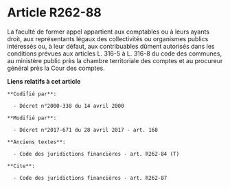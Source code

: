 # Article R262-88

La faculté de former appel appartient aux comptables ou à leurs ayants droit, aux représentants légaux des collectivités ou
organismes publics intéressés ou, à leur défaut, aux contribuables dûment autorisés dans les conditions prévues aux articles
L. 316-5 à L. 316-8 du code des communes, au ministère public près la chambre territoriale des comptes et au procureur
général près la Cour des comptes.

**Liens relatifs à cet article**

	**Codifié par**:

	  - Décret n°2000-338 du 14 avril 2000

	**Modifié par**:

	  - Décret n°2017-671 du 28 avril 2017 - art. 168

	**Anciens textes**:

	  - Code des juridictions financières - art. R262-84 (T)

	**Cite**:

	  - Code des juridictions financières - art. R262-87
